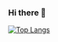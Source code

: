 ### Hi there 👋

[![Top Langs](https://github-readme-stats.vercel.app/api/top-langs/?username=diegogutierrez)](https://github.com/diegogutierrez/github-readme-stats)
